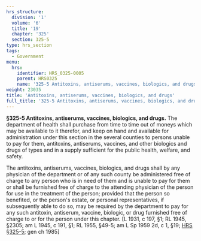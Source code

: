 ```yaml
---
hrs_structure:
  division: '1'
  volume: '6'
  title: '19'
  chapter: '325'
  section: 325-5
type: hrs_section
tags:
  - Government
menu:
  hrs:
    identifier: HRS_0325-0005
    parent: HRS0325
    name: '325-5 Antitoxins, antiserums, vaccines, biologics, and drugs'
weight: 23035
title: 'Antitoxins, antiserums, vaccines, biologics, and drugs'
full_title: '325-5 Antitoxins, antiserums, vaccines, biologics, and drugs'
---
```

**§325-5 Antitoxins, antiserums, vaccines, biologics, and drugs.** The department of health shall purchase from time to time out of moneys which may be available to it therefor, and keep on hand and available for administration under this section in the several counties to persons unable to pay for them, antitoxins, antiserums, vaccines, and other biologics and drugs of types and in a supply sufficient for the public health, welfare, and safety.

The antitoxins, antiserums, vaccines, biologics, and drugs shall by any physician of the department or of any such county be administered free of charge to any person who is in need of them and is unable to pay for them or shall be furnished free of charge to the attending physician of the person for use in the treatment of the person; provided that the person so benefited, or the person's estate, or personal representatives, if subsequently able to do so, may be required by the department to pay for any such antitoxin, antiserum, vaccine, biologic, or drug furnished free of charge to or for the person under this chapter. [L 1931, c 197, §1; RL 1945, §2305; am L 1945, c 191, §1; RL 1955, §49-5; am L Sp 1959 2d, c 1, §19; [HRS §325-5](/title-19/chapter-325/section-325-5/); gen ch 1985]